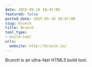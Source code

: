 ```yaml
---
date: 2015-05-16 18:47:00
featured: false
posted_date: 2015-05-16 18:47:00
slug: brunch
title: Brunch
tool_type:
- build-tool
urls:
  website: http://brunch.io/
---
```


Brunch is an ultra-fast HTML5 build tool.